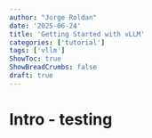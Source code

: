 ```yaml
---
author: "Jorge Roldan"
date: '2025-06-24'
title: 'Getting Started with vLLM'
categories: ['tutorial']
tags: ['vllm']
ShowToc: true
ShowBreadCrumbs: false
draft: true
---
```


# Intro - testing